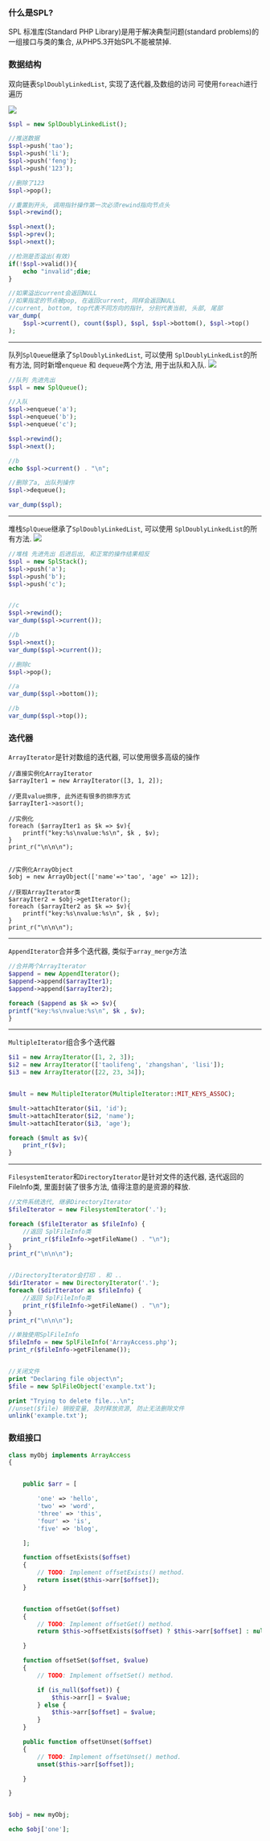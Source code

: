 ### 什么是SPL?
SPL 标准库(Standard PHP Library)是用于解决典型问题(standard problems)的一组接口与类的集合, 从PHP5.3开始SPL不能被禁掉.

### 数据结构

双向链表`SplDoublyLinkedList`, 实现了迭代器,及数组的访问 可使用`foreach`进行遍历

![](/assets/78200a9bda1da528ae53bd6a77d4b7a6.jpg)

```php
$spl = new SplDoublyLinkedList();

//推送数据
$spl->push('tao');
$spl->push('li');
$spl->push('feng');
$spl->push('123');

//删除了123
$spl->pop();

//重置到开头, 调用指针操作第一次必须rewind指向节点头
$spl->rewind();

$spl->next();
$spl->prev();
$spl->next();

//检测是否溢出(有效)
if(!$spl->valid()){
    echo "invalid";die;
}

//如果溢出current会返回NULL
//如果指定的节点被pop, 在返回current, 同样会返回NULL
//current, bottom, top代表不同方向的指针, 分别代表当前, 头部, 尾部
var_dump(
    $spl->current(), count($spl), $spl, $spl->bottom(), $spl->top()
);
```

---
队列`SplQueue`继承了`SplDoublyLinkedList`, 可以使用 `SplDoublyLinkedList`的所有方法, 同时新增`enqueue` 和 `dequeue`两个方法, 用于出队和入队.
![](/assets/c6f77fa3f8635f2f070e10607b3a02b0.jpg)
```php
//队列 先进先出
$spl = new SplQueue();

//入队
$spl->enqueue('a');
$spl->enqueue('b');
$spl->enqueue('c');

$spl->rewind();
$spl->next();

//b
echo $spl->current() . "\n";

//删除了a, 出队列操作
$spl->dequeue();

var_dump($spl);
```

---
堆栈`SplQueue`继承了`SplDoublyLinkedList`, 可以使用 `SplDoublyLinkedList`的所有方法.
![](/assets/a61b4edfed878927252207f9571ca00f.jpg)
```php
//堆栈 先进先出 后进后出, 和正常的操作结果相反
$spl = new SplStack();
$spl->push('a');
$spl->push('b');
$spl->push('c');


//c
$spl->rewind();
var_dump($spl->current());

//b
$spl->next();
var_dump($spl->current());

//删除c
$spl->pop();

//a
var_dump($spl->bottom());

//b
var_dump($spl->top());
```

### 迭代器
`ArrayIterator`是针对数组的迭代器, 可以使用很多高级的操作
```
//直接实例化ArrayIterator
$arrayIter1 = new ArrayIterator([3, 1, 2]);

//更具value排序, 此外还有很多的排序方式
$arrayIter1->asort();

//实例化
foreach ($arrayIter1 as $k => $v){
    printf("key:%s\nvalue:%s\n", $k , $v);
}
print_r("\n\n\n");


//实例化ArrayObject
$obj = new ArrayObject(['name'=>'tao', 'age' => 12]);

//获取ArrayIterator类
$arrayIter2 = $obj->getIterator();
foreach ($arrayIter2 as $k => $v){
    printf("key:%s\nvalue:%s\n", $k , $v);
}
print_r("\n\n\n");
```

---
`AppendIterator`合并多个迭代器, 类似于`array_merge`方法
```php
//合并两个ArrayIterator
$append = new AppendIterator();
$append->append($arrayIter1);
$append->append($arrayIter2);

foreach ($append as $k => $v){
printf("key:%s\nvalue:%s\n", $k , $v);
}
```

---
`MultipleIterator`组合多个迭代器
```php
$i1 = new ArrayIterator([1, 2, 3]);
$i2 = new ArrayIterator(['taolifeng', 'zhangshan', 'lisi']);
$i3 = new ArrayIterator([22, 23, 34]);


$mult = new MultipleIterator(MultipleIterator::MIT_KEYS_ASSOC);

$mult->attachIterator($i1, 'id');
$mult->attachIterator($i2, 'name');
$mult->attachIterator($i3, 'age');

foreach ($mult as $v){
    print_r($v);
}
```

---
`FilesystemIterator`和`DirectoryIterator`是针对文件的迭代器, 迭代返回的FileInfo类, 里面封装了很多方法, 值得注意的是资源的释放.

```php
//文件系统迭代, 继承DirectoryIterator
$fileIterator = new FilesystemIterator('.');

foreach ($fileIterator as $fileInfo) {
    //返回 SplFileInfo类
    print_r($fileInfo->getFileName() . "\n");
}
print_r("\n\n\n");


//DirectoryIterator会打印 . 和 ..
$dirIterator = new DirectoryIterator('.');
foreach ($dirIterator as $fileInfo) {
    //返回 SplFileInfo类
    print_r($fileInfo->getFileName() . "\n");
}
print_r("\n\n\n");

//单独使用SplFileInfo
$fileInfo = new SplFileInfo('ArrayAccess.php');
print_r($fileInfo->getFilename());


//关闭文件
print "Declaring file object\n";
$file = new SplFileObject('example.txt');

print "Trying to delete file...\n";
//unset($file) 销毁变量, 及时释放资源, 防止无法删除文件
unlink('example.txt');
```

### 数组接口

```php
class myObj implements ArrayAccess
{


    public $arr = [

        'one' => 'hello',
        'two' => 'word',
        'three' => 'this',
        'four' => 'is',
        'five' => 'blog',

    ];

    function offsetExists($offset)
    {
        // TODO: Implement offsetExists() method.
        return isset($this->arr[$offset]);
    }


    function offsetGet($offset)
    {
        // TODO: Implement offsetGet() method.
        return $this->offsetExists($offset) ? $this->arr[$offset] : null;

    }

    function offsetSet($offset, $value)
    {
        // TODO: Implement offsetSet() method.

        if (is_null($offset)) {
            $this->arr[] = $value;
        } else {
            $this->arr[$offset] = $value;
        }
    }

    public function offsetUnset($offset)
    {
        // TODO: Implement offsetUnset() method.
        unset($this->arr[$offset]);

    }

}


$obj = new myObj;

echo $obj['one'];
```

